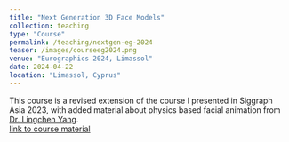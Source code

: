 ```yaml
---
title: "Next Generation 3D Face Models"
collection: teaching
type: "Course"
permalink: /teaching/nextgen-eg-2024
teaser: /images/courseeg2024.png
venue: "Eurographics 2024, Limassol"
date: 2024-04-22
location: "Limassol, Cyprus"
---
```


This course is a revised extension of the course I presented in Siggraph Asia 2023, with added material about physics based facial animation from [Dr. Lingchen Yang](https://lingchen-chen.github.io/). <br> [link to course material](https://diglib.eg.org/items/02e6a42c-fdfb-4075-98eb-224937d060a3) <br><br><br>
